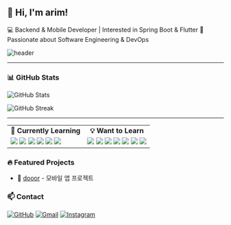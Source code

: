 <!--
**rimedang/rimedang** is a ✨ _special_ ✨ repository because its `README.md` (this file) appears on your GitHub profile.

Here are some ideas to get you started:

- 🔭 I’m currently working on ...
- 🌱 I’m currently learning ...
- 👯 I’m looking to collaborate on ...
- 🤔 I’m looking for help with ...
- 💬 Ask me about ...
- 📫 How to reach me: ...
- 😄 Pronouns: ...
- ⚡ Fun fact: ...
-->

## 👋 Hi, I'm arim!

💻 Backend & Mobile Developer | Interested in Spring Boot & Flutter
🚀 Passionate about Software Engineering & DevOps

![header](https://capsule-render.vercel.app/api?type=rounded&color=0:F0FFFF,100:B0E0E6&height=100&section=header&text=Welcome%20to%20Arim's%20github!&fontSize=35&fontColor=111)

---

### 📊 GitHub Stats

![GitHub Stats](https://github-readme-stats.vercel.app/api?username=rimedang&show_icons=true&theme=dracula)

![GitHub Streak](https://github-readme-streak-stats.herokuapp.com/?user=rimedang&theme=dracula)

---

<!--현재 배우고 있는것과 배우고 싶은 것것-->

<table> <tr> <td align="center"><b>🌱 Currently Learning</b></td> <td align="center"><b>💡 Want to Learn</b></td> </tr> <tr> <td valign="top"> <img src="https://img.shields.io/badge/HTML5-E34F26?style=flat&logo=html5&logoColor=white"/> <img src="https://img.shields.io/badge/CSS3-1572B6?style=flat&logo=css3&logoColor=white"/> <img src="https://img.shields.io/badge/Java-007396?style=flat&logo=java&logoColor=white"/> <img src="https://img.shields.io/badge/JavaScript-F7DF1E?style=flat&logo=javascript&logoColor=black"/> <img src="https://img.shields.io/badge/Python-3776AB?style=flat&logo=python&logoColor=white"/> <img src="https://img.shields.io/badge/C-00599C?style=flat&logo=c&logoColor=white"/> </td> <td valign="top"> <img src="https://img.shields.io/badge/MySQL-4479A1?style=flat&logo=mysql&logoColor=white"/> <img src="https://img.shields.io/badge/Linux-FCC624?style=flat&logo=linux&logoColor=black"/> <img src="https://img.shields.io/badge/Git-F05032?style=flat&logo=git&logoColor=white"/> <img src="https://img.shields.io/badge/GitHub-181717?style=flat&logo=github&logoColor=white"/> <img src="https://img.shields.io/badge/Node.js-339933?style=flat&logo=nodedotjs&logoColor=white"/> <img src="https://img.shields.io/badge/Django-092E20?style=flat&logo=django&logoColor=white"/> <img src="https://img.shields.io/badge/Spring-6DB33F?style=flat&logo=spring&logoColor=white"/> </td> </tr> </table>

### 🔥 Featured Projects

- 📱 [dooor](https://github.com/GDG-Dooor/frontend) - 모바일 앱 프로젝트

### 📫 Contact

[![GitHub](https://img.shields.io/badge/GitHub-181717?style=flat&logo=github&logoColor=white)](https://github.com/rimedang)
[![Gmail](https://img.shields.io/badge/Gmail-D14836?style=flat&logo=gmail&logoColor=white)](mailto:airm0930@gmail.com)
[![Instagram](https://img.shields.io/badge/Instagram-E4405F?style=flat&logo=instagram&logoColor=white)](https://instagram.com/dkfla_rim)
